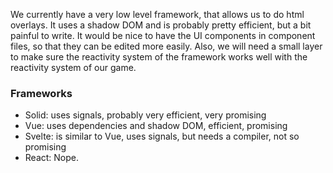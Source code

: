 We currently have a very low level framework, that allows us to do html overlays. It uses a shadow DOM and is probably pretty efficient, but a bit painful to write. It would be nice to have the UI components in component files, so that they can be edited more easily. Also, we will need a small layer to make sure the reactivity system of the framework works well with the reactivity system of our game.

### Frameworks
- Solid: uses signals, probably very efficient, very promising
- Vue: uses dependencies and shadow DOM, efficient, promising
- Svelte: is similar to Vue, uses signals, but needs a compiler, not so promising
- React: Nope.
